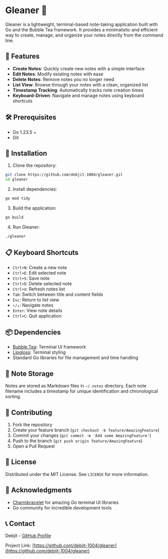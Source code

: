 # Gleaner 📝

Gleaner is a lightweight, terminal-based note-taking application built with Go and the Bubble Tea framework. It provides a minimalistic and efficient way to create, manage, and organize your notes directly from the command line.

## 🌟 Features

- **Create Notes**: Quickly create new notes with a simple interface
- **Edit Notes**: Modify existing notes with ease
- **Delete Notes**: Remove notes you no longer need
- **List View**: Browse through your notes with a clean, organized list
- **Timestamp Tracking**: Automatically tracks note creation times
- **Keyboard-Driven**: Navigate and manage notes using keyboard shortcuts

## 🛠 Prerequisites

- Go 1.23.5 + 
- Git

## 🚀 Installation

1. Clone the repository:
```bash
git clone https://github.com/debjit-1004/gleaner.git
cd gleaner
```

2. Install dependencies:
```bash
go mod tidy
```

3. Build the application:
```bash
go build
```

4. Run Gleaner:
```bash
./gleaner
```

## 📋 Keyboard Shortcuts

- `Ctrl+N`: Create a new note
- `Ctrl+E`: Edit selected note
- `Ctrl+S`: Save note
- `Ctrl+D`: Delete selected note
- `Ctrl+U`: Refresh notes list
- `Tab`: Switch between title and content fields
- `Esc`: Return to list view
- `↑/↓`: Navigate notes
- `Enter`: View note details
- `Ctrl+C`: Quit application

## 📦 Dependencies

- [Bubble Tea](https://github.com/charmbracelet/bubbletea): Terminal UI framework
- [Lipgloss](https://github.com/charmbracelet/lipgloss): Terminal styling
- Standard Go libraries for file management and time handling

## 🔧 Note Storage

Notes are stored as Markdown files in `~/.notes` directory. Each note filename includes a timestamp for unique identification and chronological sorting.

## 🤝 Contributing

1. Fork the repository
2. Create your feature branch (`git checkout -b feature/AmazingFeature`)
3. Commit your changes (`git commit -m 'Add some AmazingFeature'`)
4. Push to the branch (`git push origin feature/AmazingFeature`)
5. Open a Pull Request

## 📄 License

Distributed under the MIT License. See `LICENSE` for more information.

## 🙌 Acknowledgments

- [Charmbracelet](https://github.com/charmbracelet) for amazing Go terminal UI libraries
- Go community for incredible development tools

## 📞 Contact

Debjit - [GitHub Profile](https://github.com/debjit-1004)

Project Link: [https://github.com/debjit-1004/gleaner](https://github.com/debjit-1004/gleaner)